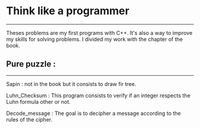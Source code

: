 # Think like a programmer
---

Theses problems are my first programs with C++. It's also a way to improve my skills for solving problems. I divided my work with the chapter of the book.


## Pure puzzle :
---

Sapin : not in the book but it consists to draw fir tree. 

Luhn_Checksum : This program consists to verify if an integer respects the Luhn formula other or not.

Decode_message : The goal is to decipher a message according to the rules of the cipher.

